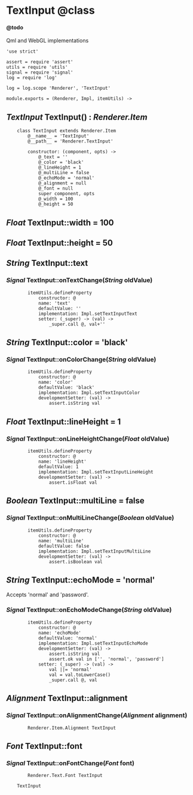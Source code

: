 TextInput @class
=========

#### @todo

Qml and WebGL implementations

	'use strict'

	assert = require 'assert'
	utils = require 'utils'
	signal = require 'signal'
	log = require 'log'

	log = log.scope 'Renderer', 'TextInput'

	module.exports = (Renderer, Impl, itemUtils) ->

*TextInput* TextInput() : *Renderer.Item*
-----------------------------------------

		class TextInput extends Renderer.Item
			@__name__ = 'TextInput'
			@__path__ = 'Renderer.TextInput'

			constructor: (component, opts) ->
				@_text = ''
				@_color = 'black'
				@_lineHeight = 1
				@_multiLine = false
				@_echoMode = 'normal'
				@_alignment = null
				@_font = null
				super component, opts
				@_width = 100
				@_height = 50

*Float* TextInput::width = 100
------------------------------

*Float* TextInput::height = 50
------------------------------

*String* TextInput::text
------------------------

### *Signal* TextInput::onTextChange(*String* oldValue)

			itemUtils.defineProperty
				constructor: @
				name: 'text'
				defaultValue: ''
				implementation: Impl.setTextInputText
				setter: (_super) -> (val) ->
					_super.call @, val+''

*String* TextInput::color = 'black'
-----------------------------------

### *Signal* TextInput::onColorChange(*String* oldValue)

			itemUtils.defineProperty
				constructor: @
				name: 'color'
				defaultValue: 'black'
				implementation: Impl.setTextInputColor
				developmentSetter: (val) ->
					assert.isString val

*Float* TextInput::lineHeight = 1
---------------------------------

### *Signal* TextInput::onLineHeightChange(*Float* oldValue)

			itemUtils.defineProperty
				constructor: @
				name: 'lineHeight'
				defaultValue: 1
				implementation: Impl.setTextInputLineHeight
				developmentSetter: (val) ->
					assert.isFloat val

*Boolean* TextInput::multiLine = false
--------------------------------------

### *Signal* TextInput::onMultiLineChange(*Boolean* oldValue)

			itemUtils.defineProperty
				constructor: @
				name: 'multiLine'
				defaultValue: false
				implementation: Impl.setTextInputMultiLine
				developmentSetter: (val) ->
					assert.isBoolean val

*String* TextInput::echoMode = 'normal'
---------------------------------------

Accepts 'normal' and 'password'.

### *Signal* TextInput::onEchoModeChange(*String* oldValue)

			itemUtils.defineProperty
				constructor: @
				name: 'echoMode'
				defaultValue: 'normal'
				implementation: Impl.setTextInputEchoMode
				developmentSetter: (val) ->
					assert.isString val
					assert.ok val in ['', 'normal', 'password']
				setter: (_super) -> (val) ->
					val ||= 'normal'
					val = val.toLowerCase()
					_super.call @, val

*Alignment* TextInput::alignment
--------------------------------

### *Signal* TextInput::onAlignmentChange(*Alignment* alignment)

			Renderer.Item.Alignment TextInput

*Font* TextInput::font
----------------------

### *Signal* TextInput::onFontChange(*Font* font)

			Renderer.Text.Font TextInput

		TextInput
